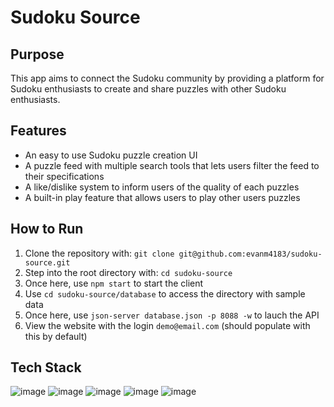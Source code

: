 # Sudoku Source


## Purpose

This app aims to connect the Sudoku community by providing a platform for Sudoku enthusiasts to create and share puzzles with other Sudoku enthusiasts.

## Features

- An easy to use Sudoku puzzle creation UI
- A puzzle feed with multiple search tools that lets users filter the feed to their specifications
- A like/dislike system to inform users of the quality of each puzzles
- A built-in play feature that allows users to play other users puzzles

## How to Run 
1. Clone the repository with: ```git clone git@github.com:evanm4183/sudoku-source.git```
2. Step into the root directory with: ```cd sudoku-source```
3. Once here, use ```npm start``` to start the client
4. Use ```cd sudoku-source/database``` to access the directory with sample data
5. Once here, use ```json-server database.json -p 8088 -w``` to lauch the API
6. View the website with the login ```demo@email.com``` (should populate with this by default)

## Tech Stack
![image](https://user-images.githubusercontent.com/105512866/185188785-fc47dae6-c2cd-4535-abbe-353af9b437ed.png)
![image](https://user-images.githubusercontent.com/105512866/185188820-bf82e80b-aacb-4116-91ad-60ecbe5f2b1b.png)
![image](https://user-images.githubusercontent.com/105512866/185188909-ce06871c-85a4-41cd-911a-84a8bccf90fe.png)
![image](https://user-images.githubusercontent.com/105512866/185188934-3ff35b70-48f0-4a68-bfb6-f392bcd8ec4a.png)
![image](https://user-images.githubusercontent.com/105512866/185188970-7f93ffb0-c5e2-468d-bd0f-e36dc65b47a8.png)
